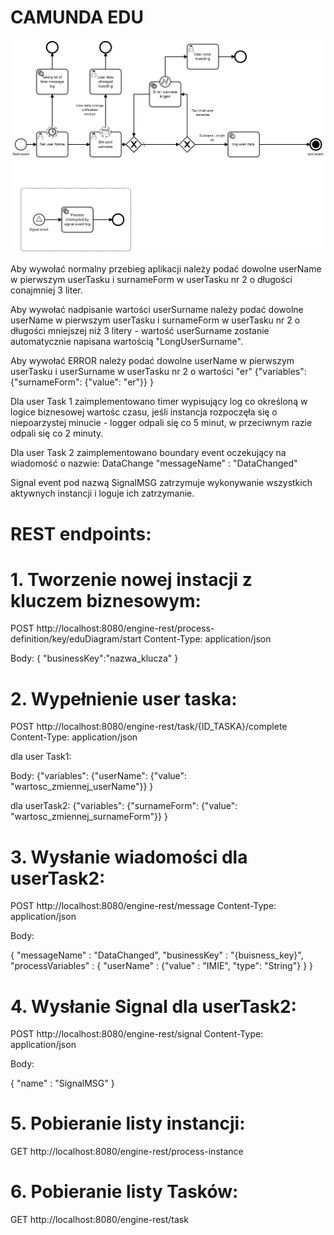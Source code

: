 # CAMUNDA EDU

![alt text](https://github.com/Artie821/eduCamunda/blob/master/src/main/resources/process.png)

Aby wywołać normalny przebieg aplikacji należy podać dowolne userName w pierwszym userTasku i surnameForm w userTasku nr 2 o długości conajmniej 3 liter.

Aby wywołać nadpisanie wartości userSurname należy podać dowolne userName w pierwszym userTasku i surnameForm w userTasku nr 2 o długości mniejszej niż 3 litery - wartość userSurname zostanie automatycznie napisana wartością "LongUserSurname".

Aby wywołać ERROR należy podać dowolne userName w pierwszym userTasku i userSurname w userTasku nr 2 o wartości "er"
{"variables":
    {"surnameForm": {"value": "er"}}
}

Dla user Task 1 zaimplementowano timer wypisujący log co określoną w logice biznesowej wartośc czasu, 
jeśli instancja rozpoczęła się o niepoarzystej minucie - logger odpali się co 5 minut,
w przeciwnym razie odpali się co 2 minuty.

Dla user Task 2 zaimplementowano boundary event oczekujący na wiadomość o nazwie: DataChange
"messageName" : "DataChanged" 

Signal event pod nazwą SignalMSG zatrzymuje wykonywanie wszystkich aktywnych instancji i loguje ich zatrzymanie.

# REST endpoints:

# 1. Tworzenie nowej instacji z kluczem biznesowym:

POST
http://localhost:8080/engine-rest/process-definition/key/eduDiagram/start
Content-Type: application/json

Body:
{
    "businessKey":"nazwa_klucza"
}

# 2. Wypełnienie user taska:
POST
http://localhost:8080/engine-rest/task/{ID_TASKA}/complete
Content-Type: application/json

dla user Task1:

Body:
{"variables":
    {"userName": {"value": "wartosc_zmiennej_userName"}}
}

dla userTask2:
{"variables":
{"surnameForm": {"value": "wartosc_zmiennej_surnameForm"}}
}

# 3. Wysłanie wiadomości dla userTask2:
POST
http://localhost:8080/engine-rest/message
Content-Type: application/json

Body:

{
  "messageName" : "DataChanged",
  "businessKey" : "{buisness_key}",
  "processVariables" : {
    "userName" : {"value" : "IMIE", "type": "String"}
                  }
  }

# 4. Wysłanie Signal dla userTask2:
POST
http://localhost:8080/engine-rest/signal
Content-Type: application/json

Body:

{
"name" : "SignalMSG"
}

# 5. Pobieranie listy instancji:
GET
http://localhost:8080/engine-rest/process-instance

# 6. Pobieranie listy Tasków:
GET
http://localhost:8080/engine-rest/task